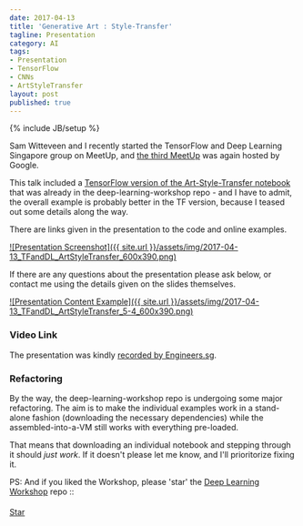 ```yaml
---
date: 2017-04-13
title: 'Generative Art : Style-Transfer'
tagline: Presentation
category: AI
tags:
- Presentation
- TensorFlow
- CNNs
- ArtStyleTransfer
layout: post
published: true
---
```

{% include JB/setup %}


Sam Witteveen and I recently started the TensorFlow and Deep Learning Singapore group on MeetUp,
and [the third MeetUp](https://www.meetup.com/TensorFlow-and-Deep-Learning-Singapore/events/238584480/) 
was again hosted by Google.

This talk included a <a href="https://github.com/mdda/deep-learning-workshop/blob/master/notebooks/2-CNN/6-StyleTransfer/4-Art-Style-Transfer-inception_tf.ipynb" target="_blank">TensorFlow version of the Art-Style-Transfer notebook</a> that was already in the 
deep-learning-workshop repo - and I have to admit, the overall example is probably better in the TF version,
because I teased out some details along the way.

There are links given in the presentation to the code and online examples.

<a href="http://redcatlabs.com/2017-04-13_TFandDL_ArtStyleTransfer/" target="_blank">
![Presentation Screenshot]({{ site.url }}/assets/img/2017-04-13_TFandDL_ArtStyleTransfer_600x390.png)
</a>

If there are any questions about the presentation please ask below, 
or contact me using the details given on the slides themselves.

<a href="http://redcatlabs.com/2017-04-13_TFandDL_ArtStyleTransfer/#/5/2" target="_blank">
![Presentation Content Example]({{ site.url }}/assets/img/2017-04-13_TFandDL_ArtStyleTransfer_5-4_600x390.png)
</a>


### Video Link

The presentation was kindly <a href="https://engineers.sg/video/generative-nn-style-transfer--1655" target="_blank">recorded by Engineers.sg</a>.


### Refactoring

By the way, the deep-learning-workshop repo is undergoing some major refactoring.  The aim is to 
make the individual examples work in a stand-alone fashion (downloading the necessary dependencies) while
the assembled-into-a-VM still works with everything pre-loaded. 

That means that downloading an individual notebook and stepping through it should *just work*.  If it doesn't 
please let me know, and I'll prioritorize fixing it.

PS:  And if you liked the Workshop, please 'star' the <a href="https://github.com/mdda/deep-learning-workshop" target="_blank">Deep Learning Workshop</a> repo ::
<!-- From :: https://buttons.github.io/ -->
<!-- Place this tag where you want the button to render. -->
<span style="position:relative;top:5px;">
<a aria-label="Star mdda/deep-learning-workshop on GitHub" data-count-aria-label="# stargazers on GitHub" data-count-api="/repos/mdda/deep-learning-workshop#stargazers_count" data-count-href="/mdda/deep-learning-workshop/stargazers" data-icon="octicon-star" href="https://github.com/mdda/deep-learning-workshop" class="github-button">Star</a>
<!-- Place this tag right after the last button or just before your close body tag. -->
<script async defer id="github-bjs" src="https://buttons.github.io/buttons.js"></script>
</span>


